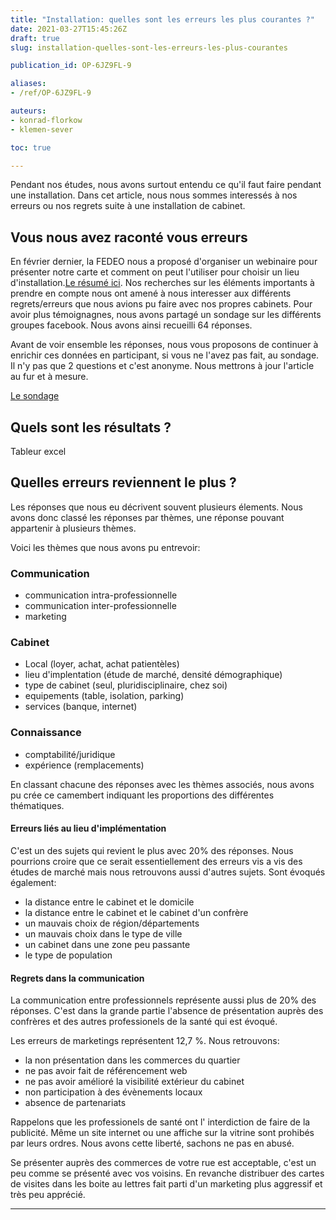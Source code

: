 ```yaml
---
title: "Installation: quelles sont les erreurs les plus courantes ?"
date: 2021-03-27T15:45:26Z
draft: true
slug: installation-quelles-sont-les-erreurs-les-plus-courantes

publication_id: OP-6JZ9FL-9

aliases:
- /ref/OP-6JZ9FL-9

auteurs:
- konrad-florkow
- klemen-sever

toc: true

---
```


Pendant nos études, nous avons surtout entendu ce qu'il faut faire pendant une installation. Dans cet article, nous nous sommes interessés à nos erreurs ou nos regrets suite à une installation de cabinet.


<!--more-->

## Vous nous avez raconté vous erreurs
En février dernier, la FEDEO nous a proposé d'organiser un webinaire pour présenter notre carte et comment on peut l'utiliser pour choisir un lieu d'installation.[Le résumé ici](https://trends.google.fr/trends/?geo=FR). Nos recherches sur les éléments importants à prendre en compte nous ont amené à nous interesser aux différents regrets/erreurs que nous avions pu faire avec nos propres cabinets.
Pour avoir plus témoignagnes, nous avons partagé un sondage sur les différents groupes facebook. Nous avons ainsi recueilli 64 réponses.

Avant de voir ensemble les réponses, nous vous proposons de continuer à enrichir ces données en participant, si vous ne l'avez pas fait, au sondage. Il n'y pas que 2 questions et c'est anonyme. Nous mettrons à jour l'article au fur et à mesure.

[Le sondage](https://trends.google.fr/trends/?geo=FR)

## Quels sont les résultats ?
Tableur excel

## Quelles erreurs reviennent le plus ?
Les réponses que nous eu décrivent souvent plusieurs élements. Nous avons donc classé les réponses par thèmes, une réponse pouvant appartenir à plusieurs thèmes.

Voici les thèmes que nous avons pu entrevoir:
### Communication 
- communication intra-professionnelle
- communication inter-professionnelle
- marketing
 ### Cabinet
- Local (loyer, achat, achat patientèles)
- lieu d'implentation (étude de marché, densité démographique)
- type de cabinet (seul, pluridisciplinaire, chez soi)
- equipements (table, isolation, parking)
- services (banque, internet)
### Connaissance
- comptabilité/juridique
- expérience (remplacements)

En classant chacune des réponses avec les thèmes associés, nous avons pu crée ce camembert indiquant les proportions des différentes thématiques.

#### Erreurs liés au lieu d'implémentation
C'est un des sujets qui revient le plus avec 20% des réponses. Nous pourrions croire que ce serait essentiellement des erreurs vis a vis des études de marché mais nous retrouvons aussi d'autres sujets.
Sont évoqués également:
- la distance entre le cabinet et le domicile
- la distance entre le cabinet et le cabinet d'un confrère
- un mauvais choix de région/départements
- un mauvais choix dans le type de ville
- un cabinet dans une zone peu passante
- le type de population

#### Regrets dans la communication
La communication entre professionnels représente aussi plus de 20% des réponses. C'est dans la grande partie l'absence de présentation auprès des confrères et des autres professionels de la santé qui est évoqué.

Les erreurs de marketings représentent 12,7 %. Nous retrouvons:
- la non présentation dans les commerces du quartier
- ne pas avoir fait de référencement web
- ne pas avoir amélioré la visibilité extérieur du cabinet
- non participation à des évènements locaux
- absence de partenariats

Rappelons que les professionels de santé ont l' interdiction de faire de la publicité. Même un site internet ou une affiche sur la vitrine sont prohibés par leurs ordres. Nous avons cette liberté, sachons ne pas en abusé.

Se présenter auprès des commerces de votre rue est acceptable, c'est un peu comme se présenté avec vos voisins. En revanche distribuer des cartes de visites dans les boite au lettres fait parti d'un marketing plus aggressif et très peu apprécié.
 

---